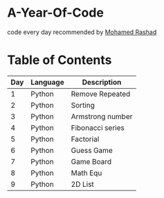 # A-Year-Of-Code
code every day recommended by [Mohamed Rashad](https://github.com/MohammedRashad/A-Year-of-Code)

# Table of Contents  
| Day | Language | Description |
| --- | --- | --- | 
| 1 | Python | Remove Repeated |
| 2 | Python | Sorting | 
| 3 | Python | Armstrong number |
| 4 | Python | Fibonacci series |
| 5 | Python | Factorial |
| 6 | Python | Guess Game |
| 7 | Python | Game Board |
| 8 | Python | Math Equ |
| 9 | Python | 2D List |
